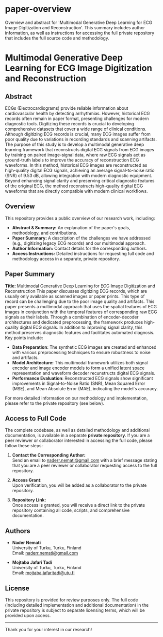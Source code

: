 # paper-overview
Overview and abstract for 'Multimodal Generative Deep Learning for ECG Image Digitization and Reconstruction'. This summary includes author information, as well as instructions for accessing the full private repository that includes the full source code and methodology.



# Multimodal Generative Deep Learning for ECG Image Digitization and Reconstruction

## Abstract
ECGs (Electrocardiograms) provide reliable information about cardiovascular health by detecting arrhythmias. However, historical ECG records often remain in paper format, presenting challenges for modern diagnostic tools. Digitizing these records is crucial to developing comprehensive datasets that cover a wide range of clinical conditions. Although digitizing ECG records is crucial, many ECG images suffer from poor quality due to variations in recording standards and scanning artifacts. The purpose of this study is to develop a multimodal generative deep learning framework that reconstructs digital ECG signals from ECG images by training on paired image-signal data, where raw ECG signals act as ground-truth labels to improve the accuracy of reconstruction ECG waveforms. In this method, historical ECG images are reconstructed as high-quality digital ECG signals, achieving an average signal-to-noise ratio (SNR) of 9.53 dB, allowing integration with modern diagnostic equipment. Beyond enhancing signal clarity and preserving critical diagnostic features of the original ECG, the method reconstructs high-quality digital ECG waveforms that are directly compatible with modern clinical workflows.

## Overview

This repository provides a public overview of our research work, including:

- **Abstract & Summary:** An explanation of the paper's goals, methodology, and contributions.
- **Paper Summary:** A description of the challenges we have addressed (e.g., digitizing legacy ECG records) and our multimodal approach.
- **Author Information:** Contact details for the corresponding authors.
- **Access Instructions:** Detailed instructions for requesting full code and methodology access in a separate, private repository.

## Paper Summary

**Title:** Multimodal Generative Deep Learning for ECG Image Digitization and Reconstruction
This paper discusses digitizing ECG records, which are usually only available as scanned images or paper prints. This type of record can be challenging due to the poor image quality and artifacts. This paper presents a multimodal approach that uses the spatial features of ECG images in conjunction with the temporal features of corresponding raw ECG signals as their labels. Through a combination of encoder-decoder architectures and dedicated preprocessing, the framework produces high-quality digital ECG signals. In addition to improving signal clarity, this method preserves diagnostic features and facilitates automated diagnosis. Key points include:

- **Data Preparation:** The synthetic ECG images are created and enhanced with various preprocessing techniques to ensure robustness to noise and artifacts.
- **Model Architecture:** This multimodal framework utilizes both signal encoder and image encoder models to form a unified latent space representation and waveform decoder recunstructs digital ECG signals.
- **Performance Evaluation:** Reconstructed ECG signals show significant improvements in Signal-to-Noise Ratio (SNR), Mean Squared Error (MSE), and Mean Absolute Error (MAE), indicating the model's accuracy.

For more detailed information on our methodology and implementation, please refer to the private repository (see below).

## Access to Full Code

The complete codebase, as well as detailed methodology and additional documentation, is available in a separate **private repository**. If you are a peer reviewer or collaborator interested in accessing the full code, please follow these steps:

1. **Contact the Corresponding Author:**  
   Send an email to [naderr.nemati@gmail.com](naderr.nemati@gmail.com) with a brief message stating that you are a peer reviewer or collaborator requesting access to the full repository.

2. **Access Grant:**  
   Upon verification, you will be added as a collaborator to the private repository.

3. **Repository Link:**  
   Once access is granted, you will receive a direct link to the private repository containing all code, scripts, and comprehensive documentation.

## Authors

- **Nader Nemati**  
  University of Turku, Turku, Finland  
  Email: [naderr.nemati@gmail.com](mailto:naderr.nemati@gmail.com)

- **Mojtaba Jafari Tadi**  
  University of Turku, Turku, Finland  
  Email: [mojtaba.jafaritadi@utu.fi](mailto:mojtaba.jafaritadi@utu.fi)

## License

This repository is provided for review purposes only. The full code (including detailed implementation and additional documentation) in the private repository is subject to separate licensing terms, which will be provided upon access.

---

Thank you for your interest in our research!

